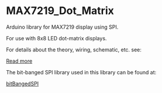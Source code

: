  MAX7219\_Dot\_Matrix
====================

Arduino library for MAX7219 display using SPI.

For use with 8x8 LED dot-matrix displays.


For details about the theory, wiring, schematic, etc. see:

[Read more](http://www.gammon.com.au/forum/?id=11516)


The bit-banged SPI library used in this library can be found at:

[bitBangedSPI](https://github.com/nickgammon/bitBangedSPI)
